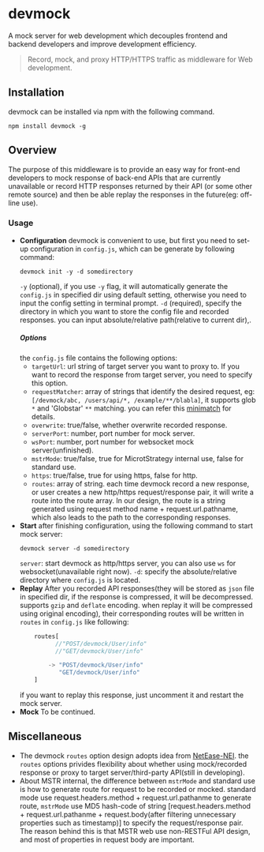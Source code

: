 # devmock
A mock server for web development which decouples frontend and backend developers and improve development efficiency.

> Record, mock, and proxy HTTP/HTTPS traffic as middleware for Web development.

## Installation

devmock can be installed via npm with the following command.

```shell
npm install devmock -g
```

## Overview

The purpose of this middleware is to provide an easy way for front-end developers to mock response of back-end APIs that are currently unavailable or record HTTP responses returned by their API (or some other remote source) and then be able replay the responses in the future(eg: off-line use).

### Usage

* **Configuration**
    devmock is convenient to use, but first you need to set-up configuration in `config.js`, which can be generate by following command:
    ```shell
    devmock init -y -d somedirectory
    ```
    `-y` (optional), if you use  `-y` flag, it will automatically generate the `config.js` in specified dir using default setting, otherwise you need to input the config setting in terminal prompt.
    `-d` (required), specify the directory in which you want to store the config file and recorded responses. you can input absolute/relative path(relative to current dir),.
    ##### Options
    the `config.js` file contains the following options:
    *  `targetUrl`: url string of target server you want to proxy to. If you want to record the response from target server, you need to specify this option.
    *  `requestMatcher`: array of strings that identify the desired request, eg: `[/devmock/abc, /users/api/*, /example/**/blabla]`, it supports glob `*` and 'Globstar' `**` matching. you can refer this [minimatch](https://github.com/isaacs/minimatch) for details.
    *  `overwrite`: true/false, whether overwrite recorded response.
    *  `serverPort`: number, port number for mock server.
    *  `wsPort`: number, port number for websocket mock server(unfinished).
    *  `mstrMode`: true/false, true for MicrotStrategy internal use, false for standard use.
    *  `https`: true/false, true for using https, false for http.
    *  `routes`: array of string. each time devmock record a new response, or user creates a new http/https request/response pair, it will write a route into the route array. In our design, the route is a string generated using request method name + request.url.pathname, which also leads to the path to the corresponding responses.
* **Start**
after finishing configuration, using the following command to start mock server:
    ```shell
    devmock server -d somedirectory
    ````
    `server`: start devmock as http/https server, you can also use `ws` for websocket(unavailable right now).
    `-d`: specify the absolute/relative directory where `config.js` is located.
* **Replay**
    After you recorded API responses(they will be stored as `json` file in specified dir, if the response is compressed, it will be decompressed. supports `gzip` and `deflate` encoding. when replay it will be compressed using original encoding), their corresponding routes will be written in `routes` in `config.js` like following:
    ```javascript
        routes[
              //"POST/devmock/User/info"
              //"GET/devmock/User/info"

            -> "POST/devmock/User/info"
               "GET/devmock/User/info"
        ]
    ```
    if you want to replay this response, just uncomment it and restart the mock server.
* **Mock**
To be continued.

## Miscellaneous

* The devmock `routes` option design adopts idea from [NetEase-NEI](https://github.com/NEYouFan/nei-toolkit). the `routes` options privides flexibility about whether using mock/recorded response or proxy to target server/third-party API(still in developing).
* About MSTR internal, the difference between `mstrMode` and standard use is how to generate route for request to be recorded or mocked. standard mode use request.headers.method + request.url.pathanme to generate route, `mstrMode` use MD5 hash-code of string [request.headers.method + request.url.pathanme + request.body(after filtering unnecessary properties such as timestamp)] to specify the request/response pair. The reason behind this is that MSTR web use non-RESTFul API design, and most of properties in request body are important.
